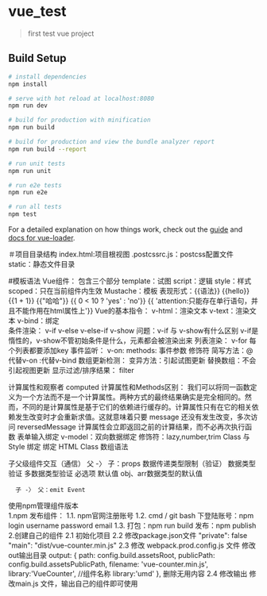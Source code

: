 # vue_test

> first test vue project

## Build Setup

``` bash
# install dependencies
npm install

# serve with hot reload at localhost:8080
npm run dev

# build for production with minification
npm run build

# build for production and view the bundle analyzer report
npm run build --report

# run unit tests
npm run unit

# run e2e tests
npm run e2e

# run all tests
npm test
```

For a detailed explanation on how things work, check out the [guide](http://vuejs-templates.github.io/webpack/) and [docs for vue-loader](http://vuejs.github.io/vue-loader).

＃项目目录结构
  index.html:项目根视图
  .postcssrc.js：postcss配置文件
  static：静态文件目录
  
#模板语法
  Vue组件：
      包含三个部分
          template：试图
          script：逻辑
          style：样式
              scoped：只在当前组件内生效
  Mustache：模板
      表现形式：{{语法}}
      {{hello}}
      {{1 + 1}}
      {{"哈哈"}}
      {{ 0 < 10 ? 'yes' : 'no'}}
      {{ 'attention:只能存在单行语句，并且不能作用在html属性上'}}
   Vue的基本指令：
      v-html：渲染文本
      v-text：渲染文本
      v-bind：绑定  
   条件渲染：
      v-if
      v-else
      v-else-if
      v-show
      问题：v-if 与 v-show有什么区别
            v-if是惰性的，v-show不管初始条件是什么，元素都会被渲染出来
   列表渲染：
      v-for
      每个列表都要添加key
   事件监听：
      v-on:
      methods:
      事件参数
      修饰符
      简写方法：@代替v-on   :代替v-bind
   数组更新检测：
      变异方法：引起试图更新
      替换数组：不会引起视图更新
   显示过滤/排序结果：
      filter 
    
   计算属性和观察者
      computed
      计算属性和Methods区别：
          我们可以将同一函数定义为一个方法而不是一个计算属性。两种方式的最终结果确实是完全相同的。然而，不同的是计算属性是基于它们的依赖进行缓存的。计算属性只有在它的相关依赖发生改变时才会重新求值。这就意味着只要 message 还没有发生改变，多次访问 reversedMessage 计算属性会立即返回之前的计算结果，而不必再次执行函数
   表单输入绑定
      v-model：双向数据绑定
      修饰符：lazy,number,trim
   Class 与 Style 绑定
      绑定 HTML Class
      数组语法
   
   子父级组件交互（通信）
      父 -〉 子：props
            数据传递类型限制（验证）
                      数据类型验证
                      多数据类型验证
                      必选项
                      默认值
                      obj、arr数据类型的默认值
            
      子 -〉 父：emit Event
   
使用npm管理组件版本   
    1.npm 发布组件：
        1.1. npm官网注册账号
        1.2. cmd / git bash 下登陆账号：npm login
              username
              password
              email
        1.3. 打包：npm run build
             发布：npm publish
    2.创建自己的组件
        2.1 初始化项目
        2.2 修改package.json文件
              "private": false
              "main": "dist/vue-counter.min.js"
        2.3 修改 webpack.prod.config.js 文件
                修改out输出目录
                    output: {
                        path: config.build.assetsRoot,
                        publicPath: config.build.assetsPublicPath,
                        filename: 'vue-counter.min.js',
                        library:'VueCounter',    //组件名称
                        library:'umd'
                      },
                删除无用内容
        2.4 修改输出
                 修改main.js 文件，输出自己的组件即可使用            

    

